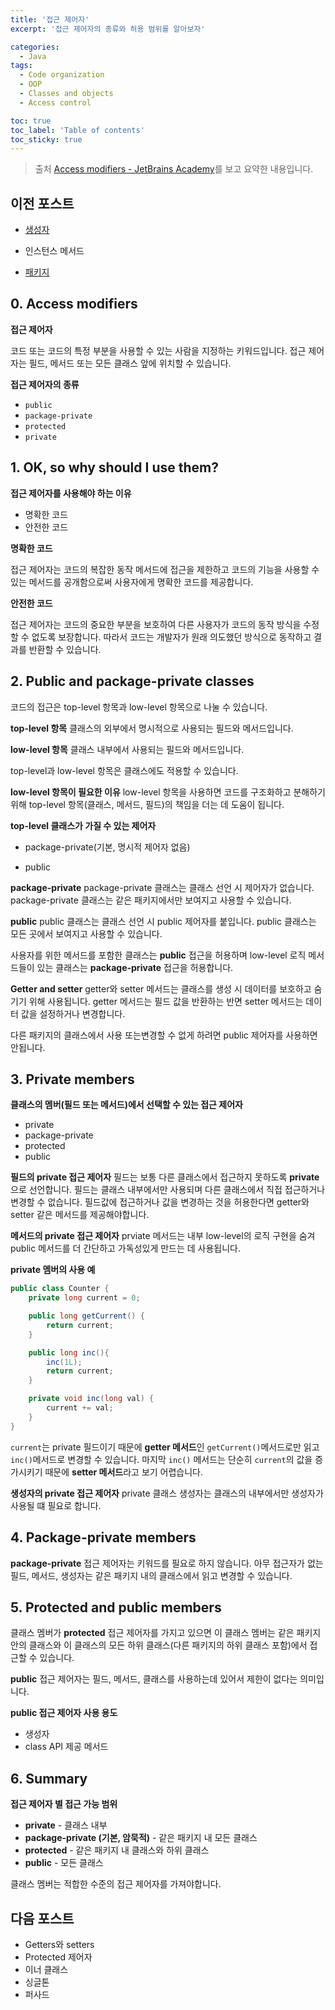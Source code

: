 ```yaml
---
title: '접근 제어자'
excerpt: '접근 제어자의 종류와 허용 범위를 알아보자'

categories:
  - Java
tags:
  - Code organization
  - OOP
  - Classes and objects
  - Access control

toc: true
toc_label: 'Table of contents'
toc_sticky: true
---
```


> 출처 [Access modifiers - JetBrains Academy](https://hyperskill.org/learn/step/3589)를 보고 요약한 내용입니다.

## 이전 포스트

- [생성자](https://ghyoon93.github.io/java/Constructor)
- 인스턴스 메서드

- [패키지](https://ghyoon93.github.io/java/Package)

## 0. Access modifiers

**접근 제어자**

코드 또는 코드의 특정 부분을 사용할 수 있는 사람을 지정하는 키워드입니다. 접근 제어자는 필드, 메서드 또는 모든 클래스 앞에 위치할 수 있습니다.

**접근 제어자의 종류**

- `public`
- `package-private`
- `protected`
- `private`

## 1. OK, so why should I use them?

**접근 제어자를 사용해야 하는 이유**

- 명확한 코드
- 안전한 코드

**명확한 코드**

접근 제어자는 코드의 복잡한 동작 메서드에 접근을 제한하고 코드의 기능을 사용할 수 있는 메서드를 공개함으로써 사용자에게 명확한 코드를 제공합니다.

**안전한 코드**

접근 제어자는 코드의 중요한 부분을 보호하여 다른 사용자가 코드의 동작 방식을 수정할 수 없도록 보장합니다. 따라서 코드는 개발자가 원래 의도했던 방식으로 동작하고 결과를 반환할 수 있습니다.

## 2. Public and package-private classes

코드의 접근은 top-level 항목과 low-level 항목으로 나눌 수 있습니다.

**top-level 항목**
클래스의 외부에서 명시적으로 사용되는 필드와 메서드입니다.

**low-level 항목**
클래스 내부에서 사용되는 필드와 메서드입니다.

top-level과 low-level 항목은 클래스에도 적용할 수 있습니다.

**low-level 항목이 필요한 이유**
low-level 항목을 사용하면 코드를 구조화하고 분해하기 위해 top-level 항목(클래스, 메서드, 필드)의 책임을 더는 데 도움이 됩니다.

**top-level 클래스가 가질 수 있는 제어자**

- package-private(기본, 명시적 제어자 없음)

* public

**package-private**
package-private 클래스는 클래스 선언 시 제어자가 없습니다. package-private 클래스는 같은 패키지에서만 보여지고 사용할 수 있습니다.

**public**
public 클래스는 클래스 선언 시 public 제어자를 붙입니다. public 클래스는 모든 곳에서 보여지고 사용할 수 있습니다.

사용자를 위한 메서드를 포함한 클래스는 **public** 접근을 허용하며 low-level 로직 메서드들이 있는 클래스는 **package-private** 접근을 허용합니다.

**Getter and setter**
getter와 setter 메서드는 클래스를 생성 시 데이터를 보호하고 숨기기 위해 사용됩니다. getter 메서드는 필드 값을 반환하는 반면 setter 메서드는 데이터 값을 설정하거나 변경합니다.

다른 패키지의 클래스에서 사용 또는변경할 수 없게 하려면 public 제어자를 사용하면 안됩니다.

## 3. Private members

**클래스의 멤버(필드 또는 메서드)에서 선택할 수 있는 접근 제어자**

- private
- package-private
- protected
- public

**필드의 private 접근 제어자**
필드는 보통 다른 클래스에서 접근하지 못하도록 **private**으로 선언합니다. 필드는 클래스 내부에서만 사용되며 다른 클래스에서 직접 접근하거나 변경할 수 없습니다. 필드값에 접근하거나 값을 변경하는 것을 허용한다면 getter와 setter 같은 메서드를 제공해야합니다.

**메서드의 private 접근 제어자**
prviate 메서드는 내부 low-level의 로직 구현을 숨겨 public 메서드를 더 간단하고 가독성있게 만드는 데 사용됩니다.

**private 멤버의 사용 예**

```java
public class Counter {
    private long current = 0;

    public long getCurrent() {
        return current;
    }

    public long inc(){
        inc(1L);
        return current;
    }

    private void inc(long val) {
        current += val;
    }
}
```

`current`는 private 필드이기 때문에 **getter 메서드**인 `getCurrent()`메서드로만 읽고 `inc()`메서드로 변경할 수 있습니다. 마지막 `inc()` 메서드는 단순히 `current`의 값을 증가시키기 때문에 **setter 메서드**라고 보기 어렵습니다.

**생성자의 private 접근 제어자**
private 클래스 생성자는 클래스의 내부에서만 생성자가 사용될 떄 필요로 합니다.

## 4. Package-private members

**package-private** 접근 제어자는 키워드를 필요로 하지 않습니다. 아무 접근자가 없는 필드, 메서드, 생성자는 같은 패키지 내의 클래스에서 읽고 변경할 수 있습니다.

## 5. Protected and public members

클래스 멤버가 **protected** 접근 제어자를 가지고 있으면 이 클래스 멤버는 같은 패키지 안의 클래스와 이 클래스의 모든 하위 클래스(다른 패키지의 하위 클래스 포함)에서 접근할 수 있습니다.

**public** 접근 제어자는 필드, 메서드, 클래스를 사용하는데 있어서 제한이 없다는 의미입니다.

**public 접근 제어자 사용 용도**

- 생성자
- class API 제공 메서드

## 6. Summary

**접근 제어자 별 접근 가능 범위**

- **private** - 클래스 내부
- **package-private (기본, 암묵적)** - 같은 패키지 내 모든 클래스
- **protected** - 같은 패키지 내 클래스와 하위 클래스
- **public** - 모든 클래스

클래스 멤버는 적합한 수준의 접근 제어자를 가져야합니다.

## 다음 포스트

- Getters와 setters
- Protected 제어자
- 이너 클래스
- 싱글톤
- 퍼사드
